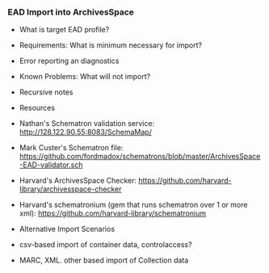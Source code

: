 ### EAD Import into ArchivesSpace

* What is target EAD profile?

* Requirements: What is minimum necessary for import?

* Error reporting an diagnostics

* Known Problems: What will not import?

 * Recursive notes

* Resources
 * Nathan's Schematron validation service: http://128.122.90.55:8083/SchemaMap/
 * Mark Custer's Schematron file: https://github.com/fordmadox/schematrons/blob/master/ArchivesSpace-EAD-validator.sch
 * Harvard's ArchivesSpace Checker: https://github.com/harvard-library/archivesspace-checker
 * Harvard's schematronium (gem that runs schematron over 1 or more xml): https://github.com/harvard-library/schematronium


* Alternative Import Scenarios

 * csv-based import of container data, controlaccess?
 * MARC, XML. other based import of Collection data
